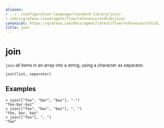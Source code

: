 ```yaml
---
aliases:
- ../../configuration-language/standard-library/join/
- /docs/grafana-cloud/agent/flow/reference/stdlib/join/
canonical: https://grafana.com/docs/agent/latest/flow/reference/stdlib/join/
title: join
---
```


# join

`join` all items in an array into a string, using a character as separator.

```river
join(list, separator)
```

## Examples

```river
> join(["foo", "bar", "baz"], "-")
"foo-bar-baz"
> join(["foo", "bar", "baz"], ", ")
"foo, bar, baz"
> join(["foo"], ", ")
"foo"
```
